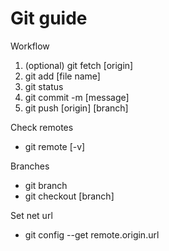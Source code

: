# Git guide

Workflow
1. (optional) git fetch [origin]
2. git add [file name]
3. git status
4. git commit -m [message]
5. git push [origin] [branch]

Check remotes
- git remote [-v]

Branches
- git branch
- git checkout [branch]

Set net url
- git config --get remote.origin.url

<!-- Differene rebase and merge -->
<!-- https://hackernoon.com/git-merge-vs-rebase-whats-the-diff-76413c117333 -->
